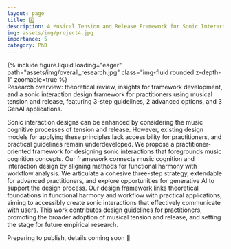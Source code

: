 ```yaml
---
layout: page
title: 4️⃣
description: A Musical Tension and Release Framework for Sonic Interaction Designers
img: assets/img/project4.jpg
importance: 5
category: PhD
---
```



<div class="row mt-3">
    <div class="col-sm mt-3 mt-md-0">
        {% include figure.liquid loading="eager" path="assets/img/overall_research.jpg" class="img-fluid rounded z-depth-1" zoomable=true %}
    </div>
</div>
<div class="caption">
    Research overview: theoretical review, insights for framework development, and a sonic interaction design framework for practitioners using musical tension and release, featuring 3-step guidelines, 2 advanced options, and 3 GenAI applications.
</div>

Sonic interaction designs can be enhanced by considering the music cognitive processes of tension and release. However, existing design models for applying these principles lack accessibility for practitioners, and practical guidelines remain underdeveloped. We propose a practitioner-oriented framework for designing sonic interactions that foregrounds music cognition concepts. Our framework connects music cognition and interaction design by aligning methods for functional harmony with workflow analysis. We articulate a cohesive three-step strategy, extendable for advanced practitioners, and explore opportunities for generative AI to support the design process. Our design framework links theoretical foundations in functional harmony and workflow with practical applications, aiming to accessibly create sonic interactions that effectively communicate with users. This work contributes design guidelines for practitioners, promoting the broader adoption of musical tension and release, and setting the stage for future empirical research.

Preparing to publish, details coming soon 🚀